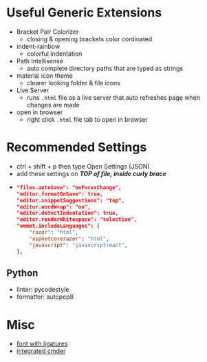# Useful Generic Extensions
- Bracket Pair Colorizer
  - closing & opening brackets color cordinated
- indent-rainbow
  - colorful indentation
- Path Intellisense
  - auto complete directory paths that are typed as strings
- material icon theme
  - clearer looking folder & file icons
- Live Server
  - runs `.html` file as a live server that auto refreshes page when changes are made
- open in browser
  - right click `.html` file tab to open in browser

# Recommended Settings
- ctrl + shift + p then type Open Settings (JSON)
- add these settings on ***TOP of file, inside curly brace***
- ``` json
  "files.autoSave": "onFocusChange",
  "editor.formatOnSave": true,
  "editor.snippetSuggestions": "top",
  "editor.wordWrap": "on",
  "editor.detectIndentation": true,
  "editor.renderWhitespace": "selection",
  "emmet.includeLanguages": {
      "razor": "html",
      "aspnetcorerazor": "html",
      "javascript": "javascriptreact",
  },
    ```

## Python
- linter: pycodestyle
- formatter: autopep8

# Misc
- [font with ligatures](https://dev.to/expertsinside/cascadia-code-a-new-font-for-visual-studio-code-and-terminal-47oc)
- [integrated cmder](https://winsmarts.com/using-cmder-as-integrated-shell-in-vscode-c3340714fe3c)